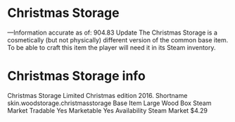 # Christmas Storage

—Information accurate as of: 904.83 Update
The Christmas Storage is a cosmetically (but not physically) different version of the common base item. To be able to craft this item the player will need it in its Steam inventory.
# Christmas Storage info

Christmas Storage
Limited Christmas edition 2016.
Shortname
skin.woodstorage.christmasstorage
Base Item
Large Wood Box
Steam Market
Tradable
Yes
Marketable
Yes
Availability
Steam Market
$4.29

